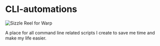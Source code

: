 # CLI-automations

![Sizzle Reel for Warp](https://github.com/theRubberDuckiee/CLI-automations/assets/13528197/2afe0dab-bfa8-47df-a84e-a89d37279718)

A place for all command line related scripts I create to save me time and make my life easier.
